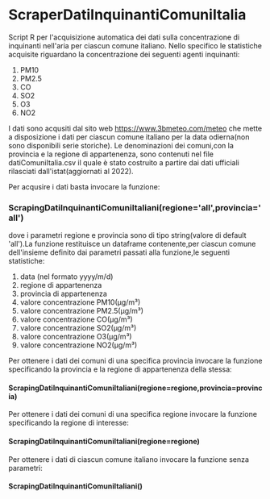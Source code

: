 # ScraperDatiInquinantiComuniItalia

Script R per l'acquisizione automatica dei dati sulla concentrazione di inquinanti nell'aria per ciascun comune italiano.
Nello specifico le statistiche acquisite riguardano la concentrazione dei seguenti agenti inquinanti:

1) PM10
2) PM2.5
3) CO
4) SO2
5) O3
6) NO2

I dati sono acqusiti dal sito web https://www.3bmeteo.com/meteo che mette a disposizione i dati per ciascun comune italiano per la data odierna(non sono disponibili serie storiche).
Le denominazioni dei comuni,con la provincia e la regione di appartenenza, sono contenuti nel file datiComuniItalia.csv il quale è stato costruito a partire dai dati ufficiali rilasciati dall'istat(aggiornati al 2022).

Per acqusire i dati basta invocare la funzione:

 ### ScrapingDatiInquinantiComuniItaliani(regione='all',provincia='all')
 
dove i parametri regione e provincia sono di tipo string(valore di default 'all').La funzione restituisce un dataframe contenente,per ciascun comune dell'insieme definito dai parametri passati alla funzione,le seguenti statistiche:

1) data (nel formato yyyy/m/d)
2) regione di appartenenza
3) provincia di appartenenza
4) valore concentrazione PM10(µg/m³)
5) valore concentrazione PM2.5(µg/m³)
6) valore concentrazione CO(µg/m³)
7) valore concentrazione SO2(µg/m³)
8) valore concentrazione O3(µg/m³)
9) valore concentrazione NO2(µg/m³)


 
Per ottenere i dati dei comuni di una specifica provincia invocare la funzione specificando la provincia e la regione di appartenenza della stessa:
 
  #### ScrapingDatiInquinantiComuniItaliani(regione=regione,provincia=provincia)
  
Per ottenere i dati dei comuni di una specifica regione invocare la funzione specificando la regione di interesse:

 #### ScrapingDatiInquinantiComuniItaliani(regione=regione)
 
Per ottenere i dati di ciascun comune italiano invocare la funzione senza parametri:

 #### ScrapingDatiInquinantiComuniItaliani()
